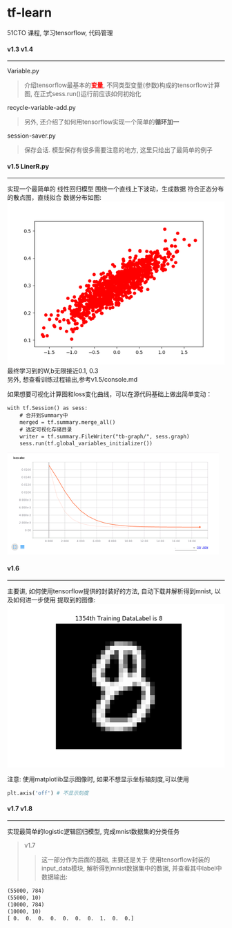 # tf-learn
51CTO 课程, 学习tensorflow, 代码管理

#### v1.3 v1.4
------------
Variable.py
>介绍tensorflow最基本的<font color=red>**变量**</font>, 不同类型变量(参数)构成的tensorflow计算图, 在正式sess.run()运行前应该如何初始化

recycle-variable-add.py
>另外, 还介绍了如何用tensorflow实现一个简单的**循环加一**

session-saver.py
>保存会话. 模型保存有很多需要注意的地方, 这里只给出了最简单的例子

#### v1.5 LinerR.py
----------------
实现一个最简单的 线性回归模型
围绕一个直线上下波动，生成数据 符合正态分布的散点图，直线拟合
数据分布如图:
![数据分布scatter图](screenshots/LineR.png)
最终学习到的W,b无限接近0.1, 0.3<br/>
另外, 想查看训练过程输出,参考v1.5/console.md

如果想要可视化计算图和loss变化曲线，可以在源代码基础上做出简单变动：
<pre><code>with tf.Session() as sess:
    # 合并到Summary中
    merged = tf.summary.merge_all()
    # 选定可视化存储目录
    writer = tf.summary.FileWriter("tb-graph/", sess.graph)
    sess.run(tf.global_variables_initializer())
</code></pre>
![](screenshots/loss-scalar.png)
#### v1.6
---------------
主要讲, 如何使用tensorflow提供的封装好的方法, 自动下载并解析得到mnist, 以及如何进一步使用
提取到的图像:
![示例图片](screenshots/mnist_1354.png)

注意: 使用matplotlib显示图像时, 如果不想显示坐标轴刻度,可以使用
```python
plt.axis('off') # 不显示刻度
```

#### v1.7 v1.8
------------------
实现最简单的logistic逻辑回归模型, 完成mnist数据集的分类任务

>v1.7
>>这一部分作为后面的基础, 主要还是关于 使用tensorflow封装的input_data模块, 解析得到mnist数据集中的数据, 并查看其中label中数据输出:<br/>
<pre><code>(55000, 784)
(55000, 10)
(10000, 784)
(10000, 10)
[ 0.  0.  0.  0.  0.  0.  0.  1.  0.  0.]
</code></pre>
